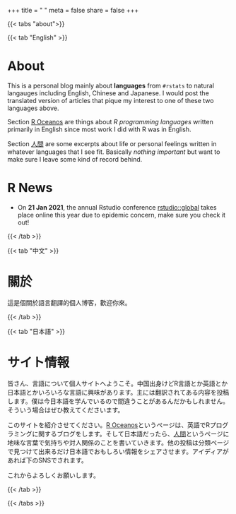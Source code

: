 +++
title = " "
meta = false
share = false
+++

{{< tabs "about">}}

{{< tab "English" >}}

# About

This is a personal blog mainly about **languages** from ``#rstats`` to natural langauges including English, Chinese and Japanese. I would post the translated version of articles that pique my interest to one of these two languages above.

Section [R Oceanos](/r-oceanos) are things about _R programming languages_ written primarily in English since most work I did with R was in English.

Section [人間](/homosapiens) are some excerpts about life or personal feelings written in whatever languages that I see fit. Basically _nothing important_ but want to make sure I leave some kind of record behind.

# R News
- On **21 Jan 2021**, the annual Rstudio conference [rstudio::global](https://global.rstudio.com/home) takes place online this year due to epidemic concern, make sure you check it out!


{{< /tab >}}

{{< tab "中文" >}}

# 關於

這是個關於語言翻譯的個人博客，歡迎你來。

{{< /tab >}}

{{< tab "日本語" >}}

# サイト情報

皆さん、言語について個人サイトへようこそ。中国出身けどR言語とか英語とか日本語とかいろいろな言語に興味があります。主には翻訳されてある内容を投稿します。僕は今日本語を学んでいるので間違うことがあるんだかもしれません。そういう場合はぜひ教えてくださいます。

このサイトを紹介させてください。[R Oceanos](/r-oceanos)というページは、英語でRプログラミングに関するブログをします。そして日本語だったら、[人間](/homosapiens)というページに地味な言葉で気持ちや対人関係のことを書いていきます。他の投稿は分類ページで見つけて出来るだけ日本語でおもしろい情報をシェアさせます。アイディアがあれば下のSNSでされます。

これからよろしくお願いします。

{{< /tab >}}



{{< /tabs >}}
